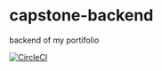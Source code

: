# capstone-backend
backend of my portifolio

[![CircleCI](https://circleci.com/gh/YOUR-GITHUB>/<YOUR-REPO>/tree/<YOUR-HEAD-BRANCH>.svg?style=svg&circle-token=<YOUR-TOKEN>)](https://circleci.com/gh/placide123>/<YOUR-REPO>/tree/<main>)
